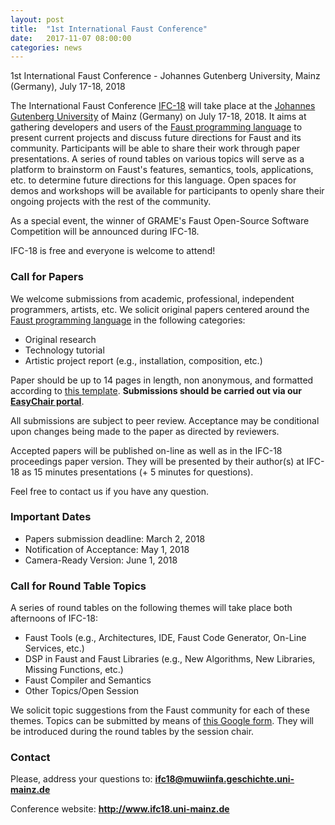 ```yaml
---
layout: post
title:  "1st International Faust Conference"
date:   2017-11-07 08:00:00
categories: news
---
```


1st International Faust Conference - Johannes Gutenberg University, Mainz (Germany), July 17-18, 2018

The International Faust Conference [IFC-18](http://www.ifc18.uni-mainz.de) will take place at the [Johannes Gutenberg University](http://www.uni-mainz.de) of Mainz (Germany) on July 17-18, 2018. It aims at gathering developers and users of the [Faust programming language](https://faust.grame.fr) to present current projects and discuss future directions for Faust and its community.
Participants will be able to share their work through paper presentations. A series of round tables on various topics will serve as a platform to brainstorm on Faust's features, semantics, tools, applications, etc. to determine future directions for this language. Open spaces for demos and workshops will be available for participants to openly share their ongoing projects with the rest of the community.

As a special event, the winner of GRAME's Faust Open-Source Software Competition will be announced during IFC-18.

IFC-18 is free and everyone is welcome to attend!

### Call for Papers ###

We welcome submissions from academic, professional, independent programmers, artists, etc. We solicit original papers centered around the [Faust programming language](https://faust.grame.fr) in the following categories:

- Original research
- Technology tutorial
- Artistic project report (e.g., installation, composition, etc.)

Paper should be up to 14 pages in length, non anonymous, and formatted according to [this template](http://www.ifc18.uni-mainz.de/misc/IFC-18-templates.zip). **Submissions should be carried out via our [EasyChair portal](https://easychair.org/conferences/?conf=ifc18)**.

All submissions are subject to peer review. Acceptance may be conditional upon changes being made to the paper as directed by reviewers.

Accepted papers will be published on-line as well as in the IFC-18 proceedings paper version. They will be presented by their author(s) at IFC-18 as 15 minutes presentations (+ 5 minutes for questions).

Feel free to contact us if you have any question.

### Important Dates ###

- Papers submission deadline: March 2, 2018
- Notification of Acceptance: May 1, 2018
- Camera-Ready Version: June 1, 2018

### Call for Round Table Topics ###

A series of round tables on the following themes will take place both afternoons of IFC-18:

- Faust Tools (e.g., Architectures, IDE, Faust Code Generator, On-Line Services, etc.)
- DSP in Faust and Faust Libraries (e.g., New Algorithms, New Libraries, Missing Functions, etc.)
- Faust Compiler and Semantics
- Other Topics/Open Session

We solicit topic suggestions from the Faust community for each of these themes. Topics can be submitted by means of [this Google form](https://goo.gl/forms/0fBYxk28jlRdtqRM2). They will be introduced during the round tables by the session chair.

### Contact ###

Please, address your questions to: **ifc18@muwiinfa.geschichte.uni-mainz.de**

Conference website: **http://www.ifc18.uni-mainz.de**

